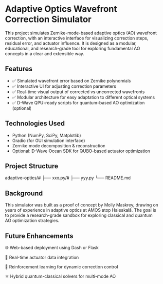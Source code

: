 # Adaptive Optics Wavefront Correction Simulator

This project simulates Zernike-mode-based adaptive optics (AO) wavefront correction, with an interactive interface for visualizing correction steps, residual error, and actuator influence. It is designed as a modular, educational, and research-grade tool for exploring fundamental AO concepts in a clear and extensible way.

## Features

- ✅ Simulated wavefront error based on Zernike polynomials  
- ✅ Interactive UI for adjusting correction parameters  
- ✅ Real-time visual output of corrected vs uncorrected wavefronts  
- ✅ Modular architecture for easy adaptation to different optical systems  
- ✅ D-Wave QPU-ready scripts for quantum-based AO optimization (optional)

## Technologies Used

- Python (NumPy, SciPy, Matplotlib)
- Gradio (for GUI simulation interface)
- Zernike mode decomposition & reconstruction
- Optional: D-Wave Ocean SDK for QUBO-based actuator optimization

## Project Structure

adaptive-optics/#
├── xxx.py/#
├── yyy.py
└── README.md

## Background
This simulator was built as a proof of concept by Molly Maskrey, drawing on years of experience in adaptive optics at AMOS atop Haleakalā. The goal is to provide a research-grade sandbox for exploring classical and quantum AO optimization strategies.

## Future Enhancements
🌐 Web-based deployment using Dash or Flask

📡 Real-time actuator data integration

🧠 Reinforcement learning for dynamic correction control

⚛️ Hybrid quantum-classical solvers for multi-mode AO




